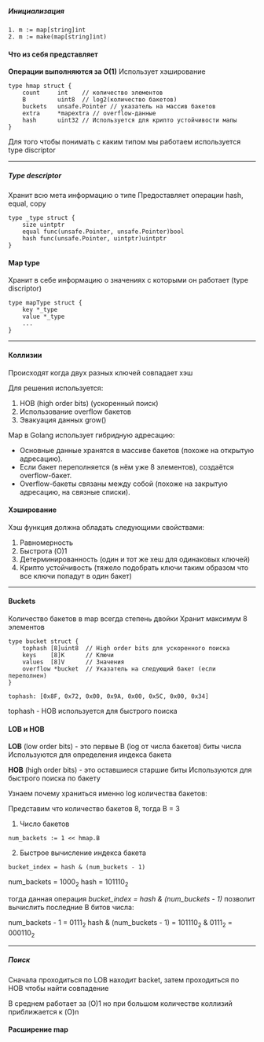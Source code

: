 ##### Инициализация
```
1. m := map[string]int
2. m := make(map[string]int)
```

#### Что из себя представляет 

**Операции выполняются за O(1)**
Использует хэширование

```
type hmap struct {
    count     int    // количество элементов
    B         uint8  // log2(количество бакетов)
    buckets   unsafe.Pointer // указатель на массив бакетов
    extra     *mapextra // overflow-данные
    hash      uint32 // Используется для крипто устойчивости мапы
}
```

Для того чтобы понимать с каким типом мы работаем используется type discriptor

---

##### Type descriptor
Хранит всю мета информацию о типе
Предоставляет операции hash, equal, copy
```
type _type struct {
	size uintptr
	equal func(unsafe.Pointer, unsafe.Pointer)bool
	hash func(unsafe.Pointer, uintptr)uintptr
}
```

#### Map type
Хранит в себе информацию о значениях с которыми он работает (type discriptor)
```
type mapType struct {
	key *_type
	value *_type
	...
}
```

---

#### Коллизии
Происходят когда двух разных ключей совпадает хэш

Для решения используется:
1. HOB (high order bits) (ускоренный поиск)
2. Использование overflow бакетов
3. Эвакуация данных grow()

Map в Golang использует гибридную адресацию:
- Основные данные хранятся в массиве бакетов (похоже на открытую адресацию).
- Если бакет переполняется (в нём уже 8 элементов), создаётся overflow-бакет.
- Overflow-бакеты связаны между собой (похоже на закрытую адресацию, на связные списки).


#### Хэширование

Хэш функция должна обладать следующими свойствами:

1. Равномерность
2. Быстрота (O)1
3. Детерминированность (один и тот же хеш для одинаковых ключей)
4. Крипто устойчивость (тяжело подобрать ключи таким образом что все ключи попадут в один бакет)

---

#### Buckets

Количество бакетов в map всегда степень двойки
Хранит максимум 8 элементов

```
type bucket struct {
    tophash [8]uint8  // High order bits для ускоренного поиска
    keys    [8]K      // Ключи
    values  [8]V      // Значения
    overflow *bucket  // Указатель на следующий бакет (если переполнен)
}

tophash: [0x8F, 0x72, 0x00, 0x9A, 0x00, 0x5C, 0x00, 0x34]
```

tophash - HOB используется для быстрого поиска


#### LOB и HOB

**LOB** (low order bits) - это первые B (log от числа бакетов) биты числа 
Используются для определения индекса бакета

**HOB** (high order bits) - это оставшиеся старшие биты
Используются для быстрого поиска по бакету

Узнаем почему храниться именно log количества бакетов:

Представим что количество бакетов 8, тогда B = 3

1. Число бакетов
```
num_backets := 1 << hmap.B
```
2. Быстрое вычисление индекса бакета
```
bucket_index = hash & (num_buckets - 1)
```

num_backets = $1000_2$
hash = $101110_2$

тогда данная операция *bucket_index = hash & (num_buckets - 1)* позволит вычислить последние B битов числа:

num_backets - 1 = $0111_2$
hash & (num_buckets - 1) = $101110_2$ & $0111_2$ = $000110_2$

---

##### Поиск 
Сначала проходиться по LOB находит backet, затем проходиться по HOB чтобы найти совпадение

В среднем работает за (O)1 но при большом количестве коллизий приближается к (O)n  

#### Расширение map